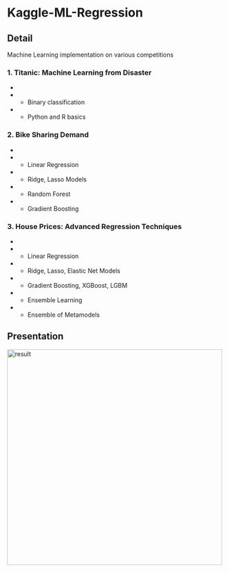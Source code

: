 # Kaggle-ML-Regression

## Detail
Machine Learning implementation on various competitions
### 1. Titanic: Machine Learning from Disaster
* <Practice Skills>
* - Binary classification
* - Python and R basics
  
### 2. Bike Sharing Demand
* <Practice Skills>
* - Linear Regression
* - Ridge, Lasso Models
* - Random Forest
* - Gradient Boosting
  
### 3. House Prices: Advanced Regression Techniques
* <Practice Skills>
* - Linear Regression
* - Ridge, Lasso, Elastic Net Models
* - Gradient Boosting, XGBoost, LGBM
* - Ensemble Learning
* - Ensemble of Metamodels

## Presentation
<img src="presentation.gif" alt="result" width="500">
